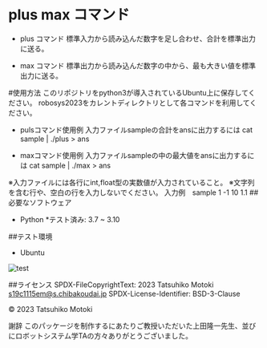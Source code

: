 # plus max コマンド
* plus コマンド
標準入力から読み込んだ数字を足し合わせ、合計を標準出力に送る。

* max コマンド
標準出力から読み込んだ数字の中から、最も大きい値を標準出力に送る。

#使用方法
このリポジトリをpython3が導入されているUbuntu上に保存してください。
robosys2023をカレントディレクトリとして各コマンドを利用してください。

* pulsコマンド使用例
入力ファイルsampleの合計をansに出力するには
cat sample | ./plus > ans

* maxコマンド使用例
入力ファイルsampleの中の最大値をansに出力するには
cat sample | ./max > ans

※入力ファイルには各行にint,float型の実数値が入力されていること。
※文字列を含む行や、空白の行を入力しないでください。
入力例　sample
1
-1
10
1.1
##必要なソフトウェア
* Python
  *テスト済み: 3.7 ~ 3.10

##テスト環境
* Ubuntu

![test](https://github.com/MotokiTatsuhiko/robosys2023/actions/workflows/test.yml/badge.svg)

##ライセンス
SPDX-FileCopyrightText: 2023 Tatsuhiko Motoki <s19c1115em@s.chibakoudai.jp>
SPDX-License-Identifier: BSD-3-Clause

© 2023 Tatsuhiko Motoki

謝辞
このパッケージを制作するにあたりご教授いただいた上田隆一先生、並びにロボットシステム学TAの方々ありがとうございました。


